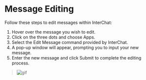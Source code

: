 # Message Editing

Follow these steps to edit messages within InterChat:

1. Hover over the message you wish to edit.
2. Click on the three dots and choose Apps.
3. Select the Edit Message command provided by InterChat.
4. A pop-up window will appear, prompting you to input your new message.
5. Enter the new message and click Submit to complete the editing process.

> ![gif](/img/NewMsgEdit2.gif)
